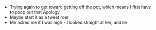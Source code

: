- Trying again to get toward getting off the pot, which means I first have to poop out that Apology
- Maybe start it as a tweet roar
- Mir asked me if I was high - I looked straight at her, and lie
